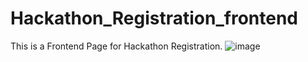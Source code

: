 # Hackathon_Registration_frontend
This is a Frontend Page for Hackathon Registration.
![image](https://user-images.githubusercontent.com/73476296/224464722-f83dc08a-2b88-4dfe-993d-b90c282c1d25.png)
